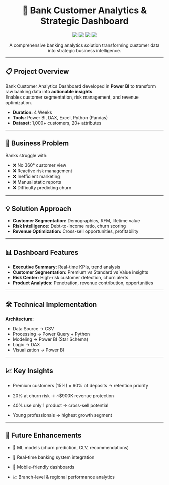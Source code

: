 <div align="center">

# 🏦 Bank Customer Analytics & Strategic Dashboard

<img src="https://img.shields.io/badge/Power_BI-F2C811?style=for-the-badge&logo=powerbi&logoColor=black"/>
<img src="https://img.shields.io/badge/Python-3776AB?style=for-the-badge&logo=python&logoColor=white"/>
<img src="https://img.shields.io/badge/Pandas-150458?style=for-the-badge&logo=pandas&logoColor=white"/>
<img src="https://img.shields.io/badge/Excel-217346?style=for-the-badge&logo=microsoftexcel&logoColor=white"/>

A comprehensive banking analytics solution transforming customer data into strategic business intelligence.

</div>

---

## 📋 Project Overview
Bank Customer Analytics Dashboard developed in **Power BI** to transform raw banking data into **actionable insights**.  
Enables customer segmentation, risk management, and revenue optimization.  

- **Duration:** 4 Weeks  
- **Tools:** Power BI, DAX, Excel, Python (Pandas)  
- **Dataset:** 1,000+ customers, 20+ attributes  

---

## 🎯 Business Problem
Banks struggle with:  
- ❌ No 360° customer view  
- ❌ Reactive risk management  
- ❌ Inefficient marketing  
- ❌ Manual static reports  
- ❌ Difficulty predicting churn  

---

## 💡 Solution Approach
- **Customer Segmentation:** Demographics, RFM, lifetime value  
- **Risk Intelligence:** Debt-to-Income ratio, churn scoring  
- **Revenue Optimization:** Cross-sell opportunities, profitability  

---

## 📊 Dashboard Features
- **Executive Summary:** Real-time KPIs, trend analysis  
- **Customer Segmentation:** Premium vs Standard vs Value insights  
- **Risk Center:** High-risk customer detection, churn alerts  
- **Product Analytics:** Penetration, revenue contribution, opportunities  

---

## 🛠️ Technical Implementation
**Architecture:**  
- Data Source → CSV  
- Processing → Power Query + Python  
- Modeling → Power BI (Star Schema)  
- Logic → DAX  
- Visualization → Power BI  

---

## 📈 Key Insights

- Premium customers (15%) = 60% of deposits → retention priority

- 20% at churn risk → ~$900K revenue protection

- 40% use only 1 product → cross-sell potential

- Young professionals → highest growth segment

---

## 🔮 Future Enhancements

- 🤖 ML models (churn prediction, CLV, recommendations)

- 🔗 Real-time banking system integration

- 📱 Mobile-friendly dashboards

- 📈 Branch-level & regional performance analytics
